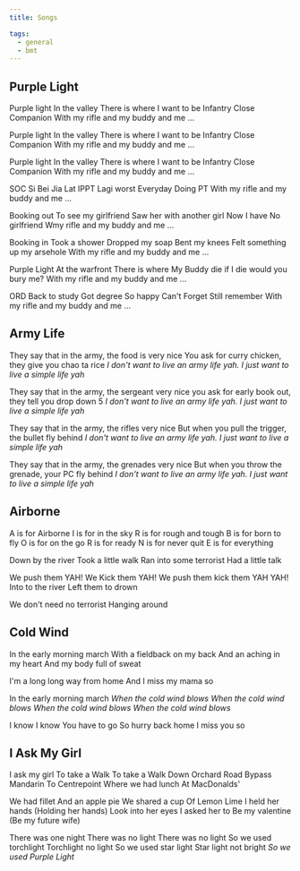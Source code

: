 ```yaml
---
title: Songs

tags:
  - general
  - bmt
---
```


## Purple Light
Purple light
In the valley
There is where
I want to be
Infantry
Close Companion
With my rifle and my buddy and me ...

Purple light
In the valley
There is where
I want to be
Infantry
Close Companion
With my rifle and my buddy and me ...

Purple light
In the valley
There is where
I want to be
Infantry
Close Companion
With my rifle and my buddy and me ...


SOC
Si Bei Jia Lat
IPPT
Lagi worst
Everyday
Doing PT
With my rifle and my buddy and me ...

Booking out
To see my girlfriend
Saw her with
another girl
Now I have
No girlfriend
Wmy rifle and my buddy and me ...

Booking in
Took a shower
Dropped my soap
Bent my knees
Felt something up my arsehole
With my rifle and my buddy and me ...

Purple Light
At the warfront
There is where
My Buddy die
if I die
would you bury me?
With my rifle and my buddy and me ...

ORD
Back to study
Got degree
So happy
Can't Forget
Still remember
With my rifle and my buddy and me ...

## Army Life
They say that in the army, the food is very nice
You ask for curry chicken, they give you chao ta rice
*I don't want to live an army life yah.*
*I just want to live a simple life yah*

They say that in the army, the sergeant very nice
you ask for early book out, they tell you drop down 5
*I don't want to live an army life yah.* 
*I just want to live a simple life yah*

They say that in the army, the rifles very nice
But when you pull the trigger, the bullet fly behind
*I don't want to live an army life yah.* 
*I just want to live a simple life yah*

They say that in the army, the grenades very nice
But when you throw the grenade, your PC fly behind
*I don't want to live an army life yah.* 
*I just want to live a simple life yah*

## Airborne
A is for Airborne
I is for in the sky
R is for rough and tough
B is for born to fly
O is for on the go
R is for ready
N is for never quit
E is for everything

Down by the river
Took a little walk
Ran into some terrorist
Had a little talk

We push them YAH!
We Kick them YAH!
We push them kick them YAH YAH!
Into to the river
Left them to drown

We don't need no terrorist
Hanging around

## Cold Wind
In the early morning march
With a fieldback on my back
And an aching in my heart
And my body full of sweat

I'm a long long way from home
And I miss my mama so

In the early morning march
*When the cold wind blows*
*When the cold wind blows*
*When the cold wind blows*
*When the cold wind blows*

I know I know
You have to go
So hurry back home
I miss you so

## I Ask My Girl

I ask my girl
To take a Walk
To take a Walk
Down Orchard Road
Bypass Mandarin
To Centrepoint
Where we had lunch
At MacDonalds'

We had fillet
And an apple pie
We shared a cup
Of Lemon Lime
I held her hands (Holding her hands)
Look into her eyes
I asked her to
Be my valentine (Be my future wife)

There was one night
There was no light
There was no light
So we used torchlight
Torchlight no light
So we used star light
Star light not bright
*So we used Purple Light*